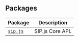 ## Packages

|  Package | Description |
|  --- | --- |
|  [`sip.js`](./sip.js.md) | SIP.js Core API. |
